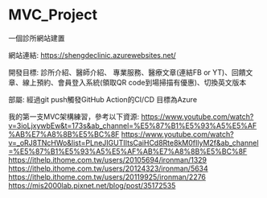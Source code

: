 # MVC_Project
一個診所網站建置

網站連結:
https://shengdeclinic.azurewebsites.net/

開發目標: 
診所介紹、醫師介紹、 專業服務、醫療文章(連結FB or YT)、回饋文章、線上預約、會員登入系統(領取QR code到場掃描有優惠)、切換英文版本

部屬:
經過git push觸發GitHub Action的CI/CD 目標為Azure


我的第一支MVC架構練習，參考以下資源:
https://www.youtube.com/watch?v=3ioLjxywbEw&t=173s&ab_channel=%E5%87%B1%E5%93%A5%E5%AF%AB%E7%A8%8B%E5%BC%8F
https://www.youtube.com/watch?v=_oRJ8TNcHWo&list=PLneJIGUTIItsCaiHCd8Rte8kM0fIlyM2f&ab_channel=%E5%87%B1%E5%93%A5%E5%AF%AB%E7%A8%8B%E5%BC%8F
https://ithelp.ithome.com.tw/users/20105694/ironman/1329
https://ithelp.ithome.com.tw/users/20124323/ironman/5634
https://ithelp.ithome.com.tw/users/20119925/ironman/2276
https://mis2000lab.pixnet.net/blog/post/35172535

